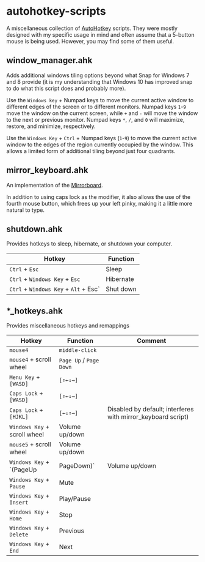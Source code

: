 # autohotkey-scripts
A miscellaneous collection of [AutoHotkey](http://ahkscript.org/) scripts. They were mostly designed with my specific usage in mind and often assume that a 5-button mouse is being used. However, you may find some of them useful.

## window_manager.ahk
Adds additional windows tiling options beyond what Snap for Windows 7 and 8 provide (it is my understanding that Windows 10 has improved snap to do what this script does and probably more).

Use the `Windows key` + Numpad keys to move the current active window to different edges of the screen or to different monitors. Numpad keys `1`-`9` move the window on the current screen, while `+` and `-` will move the window to the next or previous monitor. Numpad keys `*`, `/`, and `0` will maximize, restore, and minimize, respectively.

Use the `Windows Key` + `Ctrl` + Numpad keys (`1`-`9`) to move the current active window to the edges of the region currently occupied by the window. This allows a limited form of additional tiling beyond just four quadrants.

## mirror_keyboard.ahk
An implementation of the [Mirrorboard](http://blog.xkcd.com/2007/08/14/mirrorboard-a-one-handed-keyboard-layout-for-the-lazy/).

In addition to using caps lock as the modifier, it also allows the use of the fourth mouse button, which frees up your left pinky, making it a little more natural to type.

## shutdown.ahk
Provides hotkeys to sleep, hibernate, or shutdown your computer.

Hotkey | Function
-------|---------
`Ctrl` + `Esc` | Sleep
`Ctrl` + `Windows Key` + `Esc` | Hibernate
`Ctrl` + `Windows Key` + `Alt` + Esc` | Shut down

## *_hotkeys.ahk
Provides miscellaneous hotkeys and remappings

Hotkey | Function | Comment
-------|----------|--------
`mouse4` | `middle-click` 
`mouse4` + scroll wheel | `Page Up` / `Page Down`
`Menu Key` + `[WASD]` | `[↑←↓→]`
`Caps Lock` + `[WASD]` | `[↑←↓→]`
`Caps Lock` + `[HJKL]` | `[←↓↑→]` | Disabled by default; interferes with mirror_keyboard script)
`Windows Key` + scroll wheel | Volume up/down
`mouse5` + scroll wheel | Volume up/down
`Windows Key` + `(PageUp|PageDown)` | Volume up/down
`Windows Key` + `Pause` | Mute
`Windows Key` + `Insert` | Play/Pause
`Windows Key` + `Home` | Stop
`Windows Key` + `Delete` | Previous
`Windows Key` + `End` | Next
